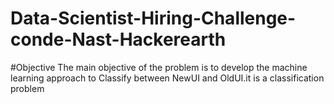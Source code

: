 # Data-Scientist-Hiring-Challenge-conde-Nast-Hackerearth
#Objective
The main objective of the problem is to develop the machine learning approach to Classify between NewUI and OldUI.it is a classification problem 
